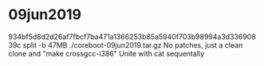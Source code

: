 # 09jun2019
934bf5d8d2d26af7fbcf7ba471a1366253b85a5940f703b98994a3d33690839c
split -b 47MB ./coreboot-09jun2019.tar.gz
No patches, just a clean clone and "make crossgcc-i386"
Unite with cat sequentally
